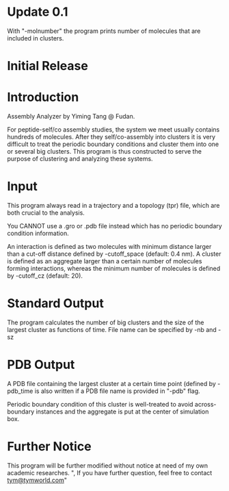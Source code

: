 # Update 0.1

With "-molnumber" the program prints number of molecules that 
are included in clusters.


# Initial Release

# Introduction

Assembly Analyzer by Yiming Tang @ Fudan.

For peptide-self/co assembly studies, the system we meet usually 
contains hundreds of molecules. After they self/co-assembly into 
clusters it is very difficult to treat the periodic boundary 
conditions and cluster them into one or several big clusters. 
This program is thus constructed to serve the purpose of clustering 
and analyzing these systems.

# Input

This program always read in a trajectory and a topology (tpr) file, 
which are both crucial to the analysis. 

You CANNOT use a .gro or .pdb file instead which has no periodic 
boundary condition information.

An interaction is defined as two molecules with minimum distance 
larger than a cut-off distance defined by -cutoff_space 
(default: 0.4 nm). A cluster is defined as an aggregate larger 
than a certain number of molecules forming interactions, whereas 
the minimum number of molecules is defined by -cutoff_cz 
(default: 20). 

# Standard Output

The program calculates the number of big clusters and the size of 
the largest cluster as functions of time. File name can be specified
by -nb and -sz

# PDB Output

A PDB file containing the largest cluster at a certain time point 
(defined by -pdb_time is also written if a PDB file name is 
provided in \"-pdb\" flag. 

Periodic boundary condition of this cluster is well-treated to 
avoid across-boundary instances and the aggregate is put at 
the center of simulation box.




# Further Notice

This program will be further modified without notice at need of my own academic researches. ",
If you have further question, feel free to contact tym@tymworld.com"